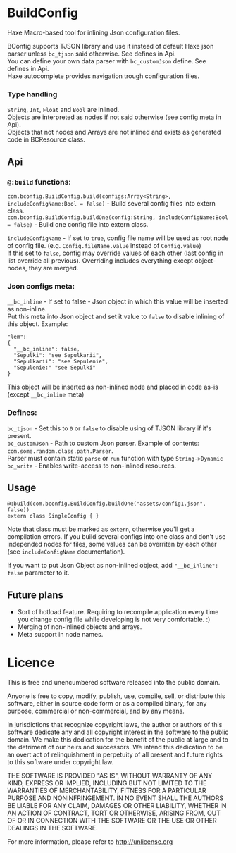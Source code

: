 # BuildConfig
Haxe Macro-based tool for inlining Json configuration files.

BConfig supports TJSON library and use it instead of default Haxe json parser unless `bc_tjson` said otherwise. See defines in Api.  
You can define your own data parser with `bc_customJson` define. See defines in Api.  
Haxe autocomplete provides navigation trough configuration files.

### Type handling
`String`, `Int`, `Float` and `Bool` are inlined.  
Objects are interpreted as nodes if not said otherwise (see config meta in Api).  
Objects that not nodes and Arrays are not inlined and exists as generated code in BCResource class.  

## Api
### `@:build` functions:
`com.bconfig.BuildConfig.build(configs:Array<String>, includeConfigName:Bool = false)` - Build several config files into extern class.  
`com.bconfig.BuildConfig.buildOne(config:String, includeConfigName:Bool = false)` - Build one config file into extern class.

`includeConfigName` - If set to `true`, config file name will be used as root node of config file. (e.g. `Config.fileName.value` instead of `Config.value`)  
If this set to `false`, config may override values of each other (last config in list override all previous). Overriding includes everything except object-nodes, they are merged.

### Json configs meta:
`__bc_inline` - If set to false - Json object in which this value will be inserted as non-inline.  
Put this meta into Json object and set it value to `false` to disable inlining of this object. Example:  
```
"lem":
{
  "__bc_inline": false,
  "Sepulki": "see Sepulkarii",
  "Sepulkarii": "see Sepulenie",
  "Sepulenie:" "see Sepulki"
}
```  
This object will be inserted as non-inlined node and placed in code as-is (except `__bc_inline` meta)

### Defines:
`bc_tjson` - Set this to `0` or `false` to disable using of TJSON library if it's present.  
`bc_customJson` - Path to custom Json parser. Example of contents: `com.some.random.class.path.Parser`.  
Parser must contain static `parse` or `run` function with type `String->Dynamic`  
`bc_write` - Enables write-access to non-inlined resources.

## Usage
```
@:build(com.bconfig.BuildConfig.buildOne("assets/config1.json", false))
extern class SingleConfig { }
```
Note that class must be marked as `extern`, otherwise you'll get a compilation errors.
If you build several configs into one class and don't use independed nodes for files, some values can be overriten by each other (see `includeConfigName` documentation).

If you want to put Json Object as non-inlined object, add `"__bc_inline": false` parameter to it.

## Future plans
* Sort of hotload feature. Requiring to recompile application every time you change config file while developing is not very comfortable. :)
* Merging of non-inlined objects and arrays.
* Meta support in node names.

# Licence
This is free and unencumbered software released into the public domain.

Anyone is free to copy, modify, publish, use, compile, sell, or
distribute this software, either in source code form or as a compiled
binary, for any purpose, commercial or non-commercial, and by any
means.

In jurisdictions that recognize copyright laws, the author or authors
of this software dedicate any and all copyright interest in the
software to the public domain. We make this dedication for the benefit
of the public at large and to the detriment of our heirs and
successors. We intend this dedication to be an overt act of
relinquishment in perpetuity of all present and future rights to this
software under copyright law.

THE SOFTWARE IS PROVIDED "AS IS", WITHOUT WARRANTY OF ANY KIND,
EXPRESS OR IMPLIED, INCLUDING BUT NOT LIMITED TO THE WARRANTIES OF
MERCHANTABILITY, FITNESS FOR A PARTICULAR PURPOSE AND NONINFRINGEMENT.
IN NO EVENT SHALL THE AUTHORS BE LIABLE FOR ANY CLAIM, DAMAGES OR
OTHER LIABILITY, WHETHER IN AN ACTION OF CONTRACT, TORT OR OTHERWISE,
ARISING FROM, OUT OF OR IN CONNECTION WITH THE SOFTWARE OR THE USE OR
OTHER DEALINGS IN THE SOFTWARE.

For more information, please refer to <http://unlicense.org>

